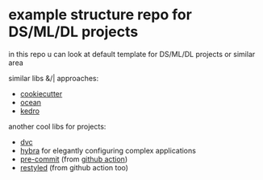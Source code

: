 # example structure repo for DS/ML/DL projects

in this repo u can look at default template for DS/ML/DL projects or similar area

similar libs &/| approaches:
* [cookiecutter](https://github.com/drivendata/cookiecutter-data-science)
* [ocean](https://github.com/surfstudio/Ocean)
* [kedro](https://github.com/quantumblacklabs/kedro/)

another cool libs for projects:
* [dvc](http://dvc.org)
* [hybra](https://hydra.cc) for elegantly configuring complex applications
* [pre-commit](https://pre-commit.com) (from [github action](https://github.com/features/actions))
* [restyled](https://restyled.io) (from github action too)
